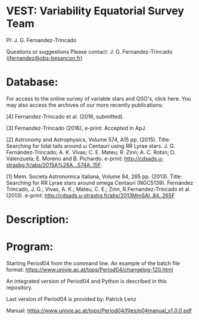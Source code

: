 VEST: Variability Equatorial Survey Team
========================================
PI: J. G. Fernandez-Trincado

Questions or suggestions
Please contact: J. G. Fernandez-Trincado (jfernandez@obs-besancon.fr) 

Database:
========

For access to the online survey of variable stars and QSO's, click here. You may also access the archives of our more recently publications:

[4] Fernandez-Trincado et al. (2016, submitted).

[3] Fernandez-Trincado (2016), e-print: Accepted in ApJ.

 
[2] Astronomy and Astrophysics, Volume 574, A15 pp. (2015). Title: Searching for tidal tails around ω Centauri using RR Lyrae stars. J. G. Fernández-Trincado; A. K. Vivas; C. E. Mateu; R. Zinn; A. C. Robin; O. Valenzuela; E. Moreno and B. Pichardo. e-print: http://cdsads.u-strasbg.fr/abs/2015A%26A...574A..15F.

[1] Mem. Societa Astronomica Italiana, Volume 84, 265 pp. (2013). Title: Searching for RR Lyrae stars around omega Centauri (NGC5139). Fernández Trincado, J. G.; Vivas, A. K.; Mateu, C. E.; Zinn, R.Fernandez-Trincado et al. (2013). e-print: http://cdsads.u-strasbg.fr/abs/2013MmSAI..84..265F 


Description:
============


Program:
============

Starting Period04 from the command line. An example of the batch file format: https://www.univie.ac.at/tops/Period04/changelog-120.html

An integrated version of Period04 and Python is described in this repository.

Last version of Period04 is provided by: Patrick Lenz

Manual: https://www.univie.ac.at/tops/Period04/files/p04manual_v1.0.0.pdf

